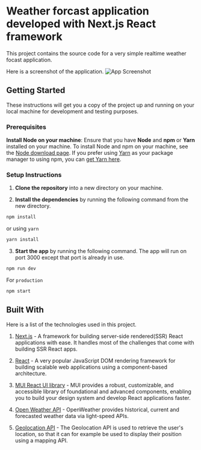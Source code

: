 # Weather forcast application developed with Next.js React framework

This project contains the source code for a very simple realtime weather focast application.

Here is a screenshot of the application.
![App Screenshot](https://i.postimg.cc/65YG1wQM/Screenshot.png)

## Getting Started

These instructions will get you a copy of the project up and running on your local machine for development and testing purposes.

### Prerequisites

**Install Node on your machine**: Ensure that you have **Node** and **npm** or **Yarn** installed on your machine. To install Node and npm on your machine, see the [Node download page](https://nodejs.org/en/download/). If you prefer using [Yarn](https://yarnpkg.com/) as your package manager to using npm, you can [get Yarn here](https://yarnpkg.com/en/docs/install).

### Setup Instructions

1. **Clone the repository** into a new directory on your machine.

2. **Install the dependencies** by running the following command from the new directory.

```sh
npm install
```

or using `yarn`

```sh
yarn install
```

3. **Start the app** by running the following command. The app will run on port 3000 except that port is already in use.

```sh
npm run dev
```

For `production`

```sh
npm start
```

## Built With

Here is a list of the technologies used in this project.

1. [Next.js](https://learnnextjs.com/) - A framework for building server-side rendered(SSR) React applications with ease. It handles most of the challenges that come with building SSR React apps.

2. [React](https://reactjs.org/) - A very popular JavaScript DOM rendering framework for building scalable web applications using a component-based architecture.

3. [MUI React UI library](https://mui.com) - MUI provides a robust, customizable, and accessible library of foundational and advanced components, enabling you to build your design system and develop React applications faster.

4. [Open Weather API](https://openweathermap.org/api) - OpenWeather provides historical, current and forecasted weather data via light-speed APIs.

5. [Geolocation API](https://developer.mozilla.org/en-US/docs/Web/API/Geolocation_API) - The Geolocation API is used to retrieve the user's location, so that it can for example be used to display their position using a mapping API.
